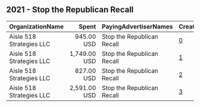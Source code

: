 ## 2021 - Stop the Republican Recall 
|OrganizationName|Spent|PayingAdvertiserNames|CreativeUrls|Impressions|Genders|AgeBrackets|CountryCodes|BillingAddresses|CandidateBallotInformation|
|:---|---:|:---|:---|---:|:---|:---|:---|:---|:---|
|Aisle 518 Strategies LLC|945.00 USD|Stop the Republican Recall|[0](https://www.snap.com/political-ads/asset/e9b4cb2bcf91d526e933d488c3b2e96ba0c78a32f9470692e40fd2daa3cbf3c8?mediaType=png)|257,417||18-34|united states|"1133 15th St NW,Washington,20005,US"|California Recall|
|Aisle 518 Strategies LLC|1,749.00 USD|Stop the Republican Recall|[1](https://www.snap.com/political-ads/asset/6dc2870f113536bf2862c85b2e52660142a0475b2c85f3f5b013bc5f9c7af0aa?mediaType=png)|453,805||18-34|united states|"1133 15th St NW,Washington,20005,US"|California Recall|
|Aisle 518 Strategies LLC|827.00 USD|Stop the Republican Recall|[2](https://www.snap.com/political-ads/asset/4c8fd55b89e934ecd8f2b537b70ba19210e311cbf13fac3641d6badd0cfd1e74?mediaType=png)|226,659||18-34|united states|"1133 15th St NW,Washington,20005,US"|California Recall|
|Aisle 518 Strategies LLC|2,591.00 USD|Stop the Republican Recall|[3](https://www.snap.com/political-ads/asset/0b3eb209dc60026ebfc631a513539a04311bada7ddb746694543b9f383296d2e?mediaType=png)|677,552||18-34|united states|"1133 15th St NW,Washington,20005,US"|California Recall|
